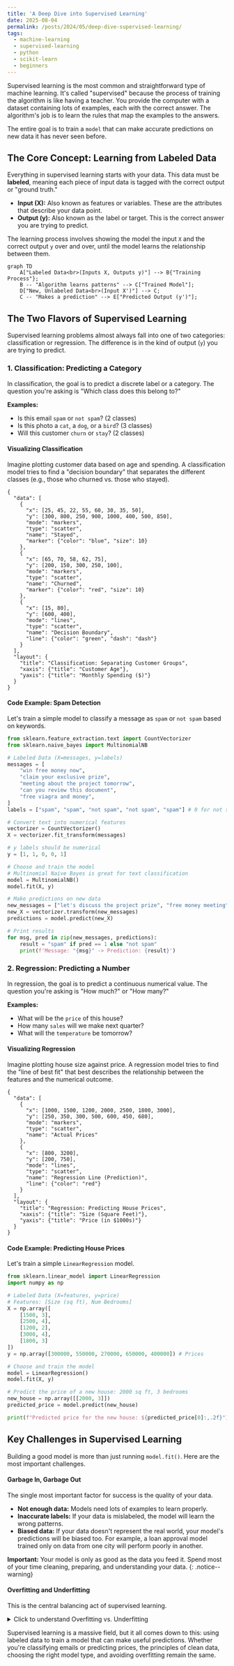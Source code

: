 ```yaml
---
title: 'A Deep Dive into Supervised Learning'
date: 2025-08-04
permalink: /posts/2024/05/deep-dive-supervised-learning/
tags:
  - machine-learning
  - supervised-learning
  - python
  - scikit-learn
  - beginners
---
```


Supervised learning is the most common and straightforward type of machine learning. It's called "supervised" because the process of training the algorithm is like having a teacher. You provide the computer with a dataset containing lots of examples, each with the correct answer. The algorithm's job is to learn the rules that map the examples to the answers.

The entire goal is to train a `model` that can make accurate predictions on new data it has never seen before.

## The Core Concept: Learning from Labeled Data

Everything in supervised learning starts with your data. This data must be **labeled**, meaning each piece of input data is tagged with the correct output or "ground truth."

-   **Input (X):** Also known as features or variables. These are the attributes that describe your data point.
-   **Output (y):** Also known as the label or target. This is the correct answer you are trying to predict.

The learning process involves showing the model the input `X` and the correct output `y` over and over, until the model learns the relationship between them.

```mermaid
graph TD
    A["Labeled Data<br>(Inputs X, Outputs y)"] --> B{"Training Process"};
    B -- "Algorithm learns patterns" --> C["Trained Model"];
    D["New, Unlabeled Data<br>(Input X')"] --> C;
    C -- "Makes a prediction" --> E["Predicted Output (y')"];
```

## The Two Flavors of Supervised Learning

Supervised learning problems almost always fall into one of two categories: classification or regression. The difference is in the kind of output (`y`) you are trying to predict.

### 1. Classification: Predicting a Category

In classification, the goal is to predict a discrete label or a category. The question you're asking is "Which class does this belong to?"

**Examples:**
-   Is this email `spam` or `not spam`? (2 classes)
-   Is this photo a `cat`, a `dog`, or a `bird`? (3 classes)
-   Will this customer `churn` or `stay`? (2 classes)

#### Visualizing Classification
Imagine plotting customer data based on age and spending. A classification model tries to find a "decision boundary" that separates the different classes (e.g., those who churned vs. those who stayed).

```plotly
{
  "data": [
    {
      "x": [25, 45, 22, 55, 60, 30, 35, 50],
      "y": [300, 800, 250, 900, 1000, 400, 500, 850],
      "mode": "markers",
      "type": "scatter",
      "name": "Stayed",
      "marker": {"color": "blue", "size": 10}
    },
    {
      "x": [65, 70, 58, 62, 75],
      "y": [200, 150, 300, 250, 100],
      "mode": "markers",
      "type": "scatter",
      "name": "Churned",
      "marker": {"color": "red", "size": 10}
    },
    {
      "x": [15, 80],
      "y": [600, 400],
      "mode": "lines",
      "type": "scatter",
      "name": "Decision Boundary",
      "line": {"color": "green", "dash": "dash"}
    }
  ],
  "layout": {
    "title": "Classification: Separating Customer Groups",
    "xaxis": {"title": "Customer Age"},
    "yaxis": {"title": "Monthly Spending ($)"}
  }
}
```

#### Code Example: Spam Detection

Let's train a simple model to classify a message as `spam` or `not spam` based on keywords.

```python
from sklearn.feature_extraction.text import CountVectorizer
from sklearn.naive_bayes import MultinomialNB

# Labeled Data (X=messages, y=labels)
messages = [
    "win free money now",
    "claim your exclusive prize",
    "meeting about the project tomorrow",
    "can you review this document",
    "free viagra and money",
]
labels = ["spam", "spam", "not spam", "not spam", "spam"] # 0 for not spam, 1 for spam

# Convert text into numerical features
vectorizer = CountVectorizer()
X = vectorizer.fit_transform(messages)

# y labels should be numerical
y = [1, 1, 0, 0, 1]

# Choose and train the model
# Multinomial Naive Bayes is great for text classification
model = MultinomialNB()
model.fit(X, y)

# Make predictions on new data
new_messages = ["let's discuss the project prize", "free money meeting"]
new_X = vectorizer.transform(new_messages)
predictions = model.predict(new_X)

# Print results
for msg, pred in zip(new_messages, predictions):
    result = "spam" if pred == 1 else "not spam"
    print(f'Message: "{msg}" -> Prediction: {result}')
```

### 2. Regression: Predicting a Number

In regression, the goal is to predict a continuous numerical value. The question you're asking is "How much?" or "How many?"

**Examples:**
-   What will be the `price` of this house?
-   How many `sales` will we make next quarter?
-   What will the `temperature` be tomorrow?

#### Visualizing Regression
Imagine plotting house size against price. A regression model tries to find the "line of best fit" that best describes the relationship between the features and the numerical outcome.

```plotly
{
  "data": [
    {
      "x": [1000, 1500, 1200, 2000, 2500, 1800, 3000],
      "y": [250, 350, 300, 500, 600, 450, 680],
      "mode": "markers",
      "type": "scatter",
      "name": "Actual Prices"
    },
    {
      "x": [800, 3200],
      "y": [200, 750],
      "mode": "lines",
      "type": "scatter",
      "name": "Regression Line (Prediction)",
      "line": {"color": "red"}
    }
  ],
  "layout": {
    "title": "Regression: Predicting House Prices",
    "xaxis": {"title": "Size (Square Feet)"},
    "yaxis": {"title": "Price (in $1000s)"}
  }
}
```

#### Code Example: Predicting House Prices

Let's train a simple `LinearRegression` model.

```python
from sklearn.linear_model import LinearRegression
import numpy as np

# Labeled Data (X=features, y=price)
# Features: [Size (sq ft), Num Bedrooms]
X = np.array([
    [1500, 3], 
    [2500, 4], 
    [1200, 2], 
    [3000, 4],
    [1800, 3]
])
y = np.array([300000, 550000, 270000, 650000, 400000]) # Prices

# Choose and train the model
model = LinearRegression()
model.fit(X, y)

# Predict the price of a new house: 2000 sq ft, 3 bedrooms
new_house = np.array([[2000, 3]])
predicted_price = model.predict(new_house)

print(f"Predicted price for the new house: ${predicted_price[0]:,.2f}")
```

## Key Challenges in Supervised Learning

Building a good model is more than just running `model.fit()`. Here are the most important challenges.

#### Garbage In, Garbage Out
The single most important factor for success is the quality of your data.
-   **Not enough data:** Models need lots of examples to learn properly.
-   **Inaccurate labels:** If your data is mislabeled, the model will learn the wrong patterns.
-   **Biased data:** If your data doesn't represent the real world, your model's predictions will be biased too. For example, a loan approval model trained only on data from one city will perform poorly in another.

**Important:** Your model is only as good as the data you feed it. Spend most of your time cleaning, preparing, and understanding your data.
{: .notice--warning}

#### Overfitting and Underfitting

This is the central balancing act of supervised learning.

<details>
  <summary>Click to understand Overfitting vs. Underfitting</summary>
  
  - **Overfitting:** This happens when your model learns the training data *too well*. It memorizes the noise and random fluctuations in the data instead of the underlying pattern. An overfit model performs great on the data it was trained on, but fails miserably on new, unseen data. It's like a student who memorizes the answers to a practice exam but can't answer any new questions on the real test.

  - **Underfitting:** This happens when your model is *too simple* to capture the underlying pattern in the data. It performs poorly on both the training data and new data. It's like a student who didn't study at all and fails both the practice and the real exam.

  The goal is to find a "Goldilocks" model that is complex enough to capture the real pattern but simple enough to ignore the noise. We achieve this by splitting our data into **training** and **testing** sets. We train on the first set and then evaluate the model's performance on the second, unseen set. This gives us an honest assessment of how it will perform in the real world.

</details>

Supervised learning is a massive field, but it all comes down to this: using labeled data to train a model that can make useful predictions. Whether you're classifying emails or predicting prices, the principles of clean data, choosing the right model type, and avoiding overfitting remain the same.
